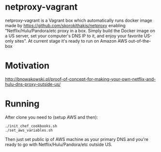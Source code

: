 # netproxy-vagrant

netproxy-vagrant is a Vagrant box which automatically runs docker image made by https://github.com/skorokithakis/netproxy enabling "Netflix/Hulu/Pandora/etc proxy in a box. Simply build the Docker image on a US server, set your computer's DNS IP to it, and enjoy your favorite US-only sites". At current stage it's ready to run on Amazon AWS out-of-the-box

# Motivation

http://bnowakowski.pl/proof-of-concept-for-making-your-own-netflix-and-hulu-dns-proxy-outside-us/

# Running

After clone you need to (setup AWS and then):
```
./init_chef_cookbooks.sh
./set_aws_variables.sh
```
Then just set public ip of AWS machine as your primary DNS and you're ready to go with Netflix/Hulu/Pandora/etc outside US.
